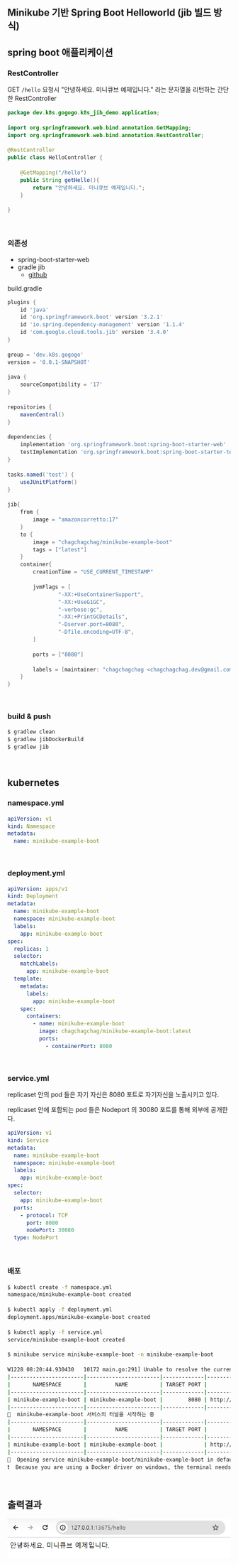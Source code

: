 ## Minikube 기반 Spring Boot Helloworld (jib 빌드 방식)



## spring boot 애플리케이션

### RestController

GET `/hello`  요청시 "안녕하세요. 미니큐브 예제입니다." 라는 문자열을 리턴하는 간단한 RestController

```java
package dev.k8s.gogogo.k8s_jib_demo.application;

import org.springframework.web.bind.annotation.GetMapping;
import org.springframework.web.bind.annotation.RestController;

@RestController
public class HelloController {

    @GetMapping("/hello")
    public String getHello(){
        return "안녕하세요. 미니큐브 예제입니다.";
    }

}
```

<br>



### 의존성

- spring-boot-starter-web
- gradle jib
  - [github](https://github.com/GoogleContainerTools/jib)



build.gradle

```groovy
plugins {
	id 'java'
	id 'org.springframework.boot' version '3.2.1'
	id 'io.spring.dependency-management' version '1.1.4'
	id 'com.google.cloud.tools.jib' version '3.4.0'
}

group = 'dev.k8s.gogogo'
version = '0.0.1-SNAPSHOT'

java {
	sourceCompatibility = '17'
}

repositories {
	mavenCentral()
}

dependencies {
	implementation 'org.springframework.boot:spring-boot-starter-web'
	testImplementation 'org.springframework.boot:spring-boot-starter-test'
}

tasks.named('test') {
	useJUnitPlatform()
}

jib{
	from {
		image = "amazoncorretto:17"
	}
	to {
		image = "chagchagchag/minikube-example-boot"
		tags = ["latest"]
	}
	container{
		creationTime = "USE_CURRENT_TIMESTAMP"

		jvmFlags = [
				"-XX:+UseContainerSupport",
				"-XX:+UseG1GC",
				"-verbose:gc",
				"-XX:+PrintGCDetails",
				"-Dserver.port=8080",
				"-Dfile.encoding=UTF-8",
		]

		ports = ["8080"]

		labels = [maintainer: "chagchagchag <chagchagchag.dev@gmail.com>"]
	}
}
```

<br>



### build & push

```bash
$ gradlew clean
$ gradlew jibDockerBuild
$ gradlew jib
```

<br>



## kubernetes

### namespace.yml

```yaml
apiVersion: v1
kind: Namespace
metadata:
  name: minikube-example-boot
```

<br>



### deployment.yml

```yaml
apiVersion: apps/v1
kind: Deployment
metadata:
  name: minikube-example-boot
  namespace: minikube-example-boot
  labels:
    app: minikube-example-boot
spec:
  replicas: 1
  selector:
    matchLabels:
      app: minikube-example-boot
  template:
    metadata:
      labels:
        app: minikube-example-boot
    spec:
      containers:
        - name: minikube-example-boot
          image: chagchagchag/minikube-example-boot:latest
          ports:
            - containerPort: 8080
```

<br>



### service.yml

replicaset 안의 pod 들은 자기 자신은 8080 포트로 자기자신을 노출시키고 있다.

replicaset 안에 포함되는 pod 들은 Nodeport 의 30080 포트를 통해 외부에 공개한다.

```yaml
apiVersion: v1
kind: Service
metadata:
  name: minikube-example-boot
  namespace: minikube-example-boot
  labels:
    app: minikube-example-boot
spec:
  selector:
    app: minikube-example-boot
  ports:
    - protocol: TCP
      port: 8080
      nodePort: 30080
  type: NodePort
```

<br>



### 배포

```bash
$ kubectl create -f namespace.yml
namespace/minikube-example-boot created

$ kubectl apply -f deployment.yml 
deployment.apps/minikube-example-boot created

$ kubectl apply -f service.yml 
service/minikube-example-boot created

$ minikube service minikube-example-boot -n minikube-example-boot

W1228 08:20:44.930430   10172 main.go:291] Unable to resolve the current Docker CLI context "default": context "default": context not found: open C:\Users\soong\.docker\contexts\meta\37a8eec1ce19687d132fe29051dca629d164e2c4958ba141d5f4133a33f0688f\meta.json: The system cannot find the path specified.
|-----------------------|-----------------------|-------------|---------------------------|
|       NAMESPACE       |         NAME          | TARGET PORT |            URL            |
|-----------------------|-----------------------|-------------|---------------------------|
| minikube-example-boot | minikube-example-boot |        8080 | http://192.168.49.2:30080 |
|-----------------------|-----------------------|-------------|---------------------------|
🏃  minikube-example-boot 서비스의 터널을 시작하는 중
|-----------------------|-----------------------|-------------|------------------------|
|       NAMESPACE       |         NAME          | TARGET PORT |          URL           |
|-----------------------|-----------------------|-------------|------------------------|
| minikube-example-boot | minikube-example-boot |             | http://127.0.0.1:13675 |
|-----------------------|-----------------------|-------------|------------------------|
🎉  Opening service minikube-example-boot/minikube-example-boot in default browser...
❗  Because you are using a Docker driver on windows, the terminal needs to be open to run it.
```

<br>



## 출력결과

<img src="./img/jib-minikube/1.png"/>























